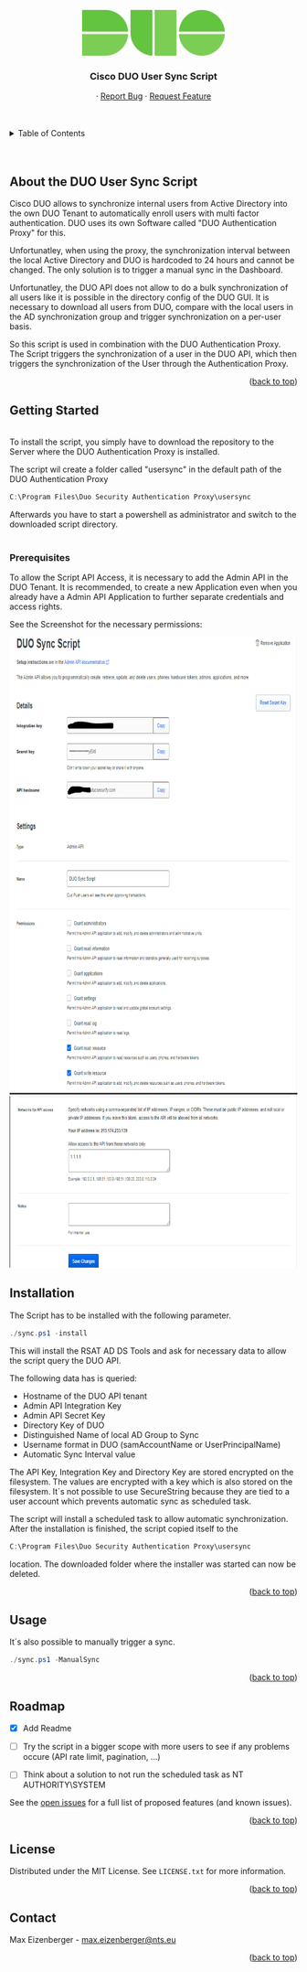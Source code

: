<div id="top"></div>

<!-- PROJECT LOGO -->
<br />
<div align="center">
  <a href="https://duo.com">
    <img src="images/duo_logo.png" alt="Logo" width="250" height="80">
  </a>

  <h3 align="center">Cisco DUO User Sync Script</h3>

  <p align="center">
    · <a href="https://github.com/eizieizi/duo-usersync/issues">Report Bug</a>
    · <a href="https://github.com/eizieizi/duo-usersync/issues">Request Feature</a>
  </p>
</div>

<br/>
<br/>

<!-- TABLE OF CONTENTS -->
<details>
  <summary>Table of Contents</summary>
  <br/>
  <ol>
    <li>
      <a href="#about-the-project">About the DUO User Sync Script</a>
      <ul>
        <li><a href="#built-with">Built With</a></li>
      </ul>
    </li>
    <li>
      <a href="#getting-started">Getting Started</a>
      <ul>
        <li><a href="#prerequisites">Prerequisites</a></li>
        <li><a href="#installation">Installation</a></li>
      </ul>
    </li>
    <li><a href="#usage">Usage</a></li>
    <li><a href="#roadmap">Roadmap</a></li>
    <li><a href="#license">License</a></li>
    <li><a href="#contact">Contact</a></li>
  </ol>
</details>

<br/>
<br/>

## About the DUO User Sync Script

Cisco DUO allows to synchronize internal users from Active Directory into the own DUO Tenant to automatically enroll users with multi factor authentication. DUO uses its own Software called "DUO Authentication Proxy" for this. 

Unfortunatley, when using the proxy, the synchronization interval between the local Active Directory and DUO is hardcoded to 24 hours and cannot be changed. The only solution is to trigger a manual sync in the Dashboard.

Unfortunatley, the DUO API does not allow to do a bulk synchronization of all users like it is possible in the directory config of the DUO GUI. 
It is necessary to download all users from DUO, compare with the local users in the AD synchronization group and trigger synchronization on a per-user basis. 

So this script is used in combination with the DUO Authentication Proxy. The Script triggers the synchronization of a user in the DUO API, which then triggers the synchronization of the User through the Authentication Proxy. 


<p align="right">(<a href="#top">back to top</a>)</p>




<!-- GETTING STARTED -->
## Getting Started
<br/>
To install the script, you simply have to download the repository to the Server where the DUO Authentication Proxy is installed. 

The script wil create a folder called "usersync" in the default path of the DUO Authentication Proxy

```powershell
C:\Program Files\Duo Security Authentication Proxy\usersync
```
Afterwards you have to start a powershell as administrator and switch to the downloaded script directory.
<br/>
<br/>
### Prerequisites

To allow the Script API Access, it is necessary to add the Admin API in the DUO Tenant. It is recommended, to create a new Application even when you already have a Admin API Application to further separate credentials and access rights. 

See the Screenshot for the necessary permissions:

<img src="images/duo_admin_application1.png" alt="Logo" width="1000" height="800">
<img src="images/duo_admin_application2.png" alt="Logo" width="1000" height="300">

<br/>

## Installation

The Script has to be installed with the following parameter. 

```powershell
./sync.ps1 -install
```

This will install the RSAT AD DS Tools and ask for necessary data to allow the script query the DUO API. 

The following data has is queried:

* Hostname of the DUO API tenant
* Admin API Integration Key
* Admin API Secret Key
* Directory Key of DUO
* Distinguished Name of local AD Group to Sync
* Username format in DUO (samAccountName or UserPrincipalName)
* Automatic Sync Interval value

The API Key, Integration Key and Directory Key are stored encrypted on the filesystem. The values are encrypted with a key which is also stored on the filesystem. It´s not possible to use SecureString because they are tied to a user account which prevents automatic sync as scheduled task. 

The script will install a scheduled task to allow automatic synchronization.
After the installation is finished, the script copied itself to the 

```powershell
C:\Program Files\Duo Security Authentication Proxy\usersync
```

 location. The downloaded folder where the installer was started can now be deleted. 

<p align="right">(<a href="#top">back to top</a>)</p>



<!-- USAGE EXAMPLES -->
## Usage

It´s also possible to manually trigger a sync.

```powershell
./sync.ps1 -ManualSync
```


<p align="right">(<a href="#top">back to top</a>)</p>



<!-- ROADMAP -->
## Roadmap

- [x] Add Readme
- [ ] Try the script in a bigger scope with more users to see if any problems occure (API rate limit, pagination, ...)
- [ ] Think about a solution to not run the scheduled task as NT AUTHORITY\SYSTEM
  


See the [open issues](https://github.com/eizieizi/duo-usersync/issues) for a full list of proposed features (and known issues).

<p align="right">(<a href="#top">back to top</a>)</p>



<!-- LICENSE -->
## License

Distributed under the MIT License. See `LICENSE.txt` for more information.

<p align="right">(<a href="#top">back to top</a>)</p>



<!-- CONTACT -->
## Contact

Max Eizenberger - max.eizenberger@nts.eu

<p align="right">(<a href="#top">back to top</a>)</p>